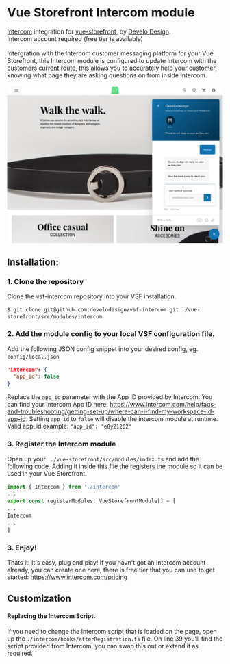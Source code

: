 # Vue Storefront Intercom module
[Intercom](https://www.intercom.com) integration for [vue-storefront](https://github.com/DivanteLtd/vue-storefront), by [Develo Design](https://www.develodesign.co.uk).
<br />Intercom account required (free tier is available)
<br /><br />
Intergration with the Intercom customer messaging platform for your Vue Storefront, this Intercom module is configured to update Intercom with the customers current route, this allows you to accurately help your customer, knowing what page they are asking questions on from inside Intercom.
<br /><br />
![Demo](docs/demo.png)

## Installation:

### 1. Clone the repository

Clone the vsf-intercom repository into your VSF installation.
```shell
$ git clone git@github.com:develodesign/vsf-intercom.git ./vue-storefront/src/modules/intercom
```

### 2. Add the module config to your local VSF configuration file.
Add the following JSON config snippet into your desired config, eg. `config/local.json`
```json
"intercom": {
  "app_id": false
}
```
Replace the `app_id` parameter with the App ID provided by Intercom. You can find your Intercom App ID here: https://www.intercom.com/help/faqs-and-troubleshooting/getting-set-up/where-can-i-find-my-workspace-id-app-id. Setting `app_id` to `false` will disable the intercom module at runtime.
<br />
Valid app_id example: `"app_id": "e8y21262"`

### 3. Register the Intercom module
Open up your `../vue-storefront/src/modules/index.ts` and add the following code. Adding it inside this file the registers the module so it can be used in your Vue Storefront.
<br />
```js
import { Intercom } from './intercom'
...
export const registerModules: VueStorefrontModule[] = [
...
Intercom
...
]
```
### 3. Enjoy!
Thats it! It's easy, plug and play! If you havn't got an Intercom account already, you can create one here, there is free tier that you can use to get started: https://www.intercom.com/pricing

## Customization
#### Replacing the Intercom Script.
If you need to change the Intercom script that is loaded on the page, open up the `./intercom/hooks/afterRegistration.ts` file. On line 39 you'll find the script provided from Intercom, you can swap this out or extend it as required.
